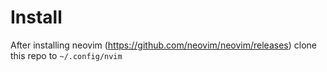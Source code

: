 # Install

After installing neovim (https://github.com/neovim/neovim/releases) clone this repo to `~/.config/nvim`
